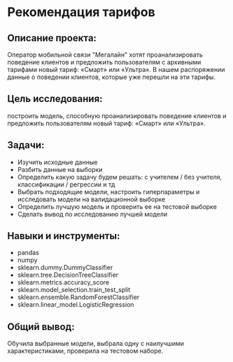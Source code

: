 # Рекомендация тарифов
## Описание проекта:
Оператор мобильной связи "Мегалайн" хотят проанализировать поведение клиентов и предложить пользователям с архивными тарифами новый тариф: «Смарт» или «Ультра». В нашем распоряжении данные о поведении клиентов, которые уже перешли на эти тарифы.

## Цель исследования: 
построить модель, способную проанализировать поведение клиентов и предложить пользователям новый тариф: «Смарт» или «Ультра».

## Задачи:
  - Изучить исходные данные
  - Разбить данные на выборки
  - Определить какую задачу будем решать: с учителем / без учителя, классификации / регрессии и тд
  - Выбрать подходящие модели, настроить гиперпараметры и исследовать модели на валидационной выборке
  - Определить лучшую модель и проверить ее на тестовой выборке
  - Сделать вывод по исследованию лучшей модели

## Навыки и инструменты:
  - pandas
  - numpy
  - sklearn.dummy.DummyClassifier
  - sklearn.tree.DecisionTreeClassifier
  - sklearn.metrics.accuracy_score 
  - sklearn.model_selection.train_test_split
  - sklearn.ensemble.RandomForestClassifier
  - sklearn.linear_model.LogisticRegression
## Общий вывод:
Обучила выбранные модели, выбрала одну с наилучшими характеристиками, проверила на тестовом наборе.
